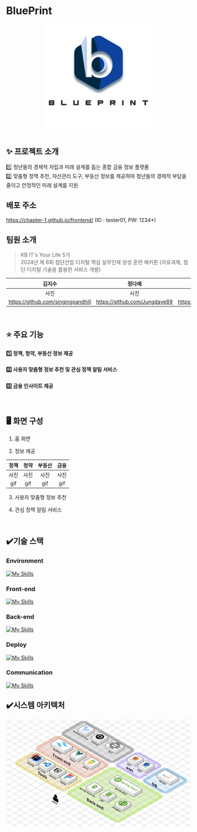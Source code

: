 # BluePrint
<p align="center">
<img width="300" src="https://github.com/Chapter-1/.github/blob/main/%E1%84%8E%E1%85%A5%E1%86%BC%E1%84%89%E1%85%A1%E1%84%8C%E1%85%B5%E1%86%AB%20%E1%84%85%E1%85%A9%E1%84%80%E1%85%A9.PNG"></p>

## ✨ 프로젝트 소개
:one: 청년들의 경제적 자립과 미래 설계를 돕는 종합 금융 정보 플랫폼 <br/>
:two: 맞춤형 정책 추천, 자산관리 도구, 부동산 정보를 제공하여 청년들의 경제적 부담을 줄이고 안정적인 미래 설계를 지원

## 배포 주소
https://chapter-1.github.io/frontend/ (ID :  tester01, PW: 1234*)

## 팀원 소개
> KB IT's Your Life 5기 <br/>
> 2024년 제 6회 첨단산업 디지털 핵심 실무인재 양성 훈련 해커톤 (자유과제, 첨단‧디지털 기술을 활용한 서비스 개발)

| 김지수 | 정다예 | 김지우 |
|:----:|:----:|:----: |
|사진 | 사진    | 사진
| https://github.com/singingsandhill | https://github.com/Jungdaye89 | https://github.com/woo427 
<br/>

## ⭐ 주요 기능
#### :one: 정책, 청약, 부동산 정보 제공 <br/>
#### :two: 사용자 맞춤형 정보 추천 및 관심 정책 알림 서비스 <br/>
#### :three: 금융 인사이트 제공 <br/>
<br/>

## 🖥️ 화면 구성
1. 홈 화면
   
2. 정보 제공
   
  | 정책 | 청약 | 부동산 | 금융 |
  |:----:|:----:|:----: |:----: |
  |사진|사진|사진|사진|
  | gif | gif| gif | gif|

3. 사용자 맞춤형 정보 추천
   
4. 관심 정책 알림 서비스

<br/>

## :heavy_check_mark:기술 스택
### Environment
[![My Skills](https://skillicons.dev/icons?i=py,java,js,vscode,idea,github)](https://skillicons.dev)

### Front-end
[![My Skills](https://skillicons.dev/icons?i=tailwind,pinia,vue)](https://skillicons.dev)

### Back-end
[![My Skills](https://skillicons.dev/icons?i=mysql,spring,gradle)](https://skillicons.dev)

### Deploy
[![My Skills](https://skillicons.dev/icons?i=githubactions,aws)](https://skillicons.dev)

### Communication
[![My Skills](https://skillicons.dev/icons?i=notion,discord)](https://skillicons.dev)

## :heavy_check_mark:시스템 아키텍처
<img width="700" src="https://github.com/Chapter-1/.github/blob/main/%E1%84%89%E1%85%B5%E1%84%89%E1%85%B3%E1%84%90%E1%85%A6%E1%86%B7%20%E1%84%8B%E1%85%A1%E1%84%8F%E1%85%B5%E1%84%90%E1%85%A6%E1%86%A8%E1%84%8E%E1%85%A5.png">




